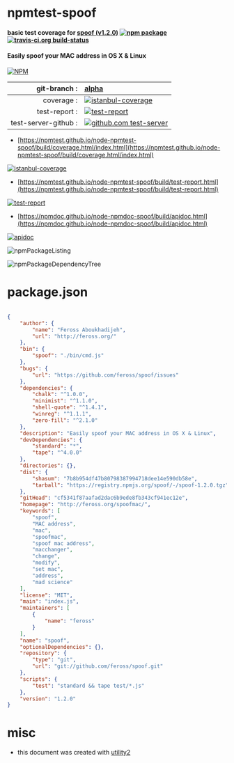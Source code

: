 # npmtest-spoof

#### basic test coverage for  [spoof (v1.2.0)](http://feross.org/spoofmac/)  [![npm package](https://img.shields.io/npm/v/npmtest-spoof.svg?style=flat-square)](https://www.npmjs.org/package/npmtest-spoof) [![travis-ci.org build-status](https://api.travis-ci.org/npmtest/node-npmtest-spoof.svg)](https://travis-ci.org/npmtest/node-npmtest-spoof)

#### Easily spoof your MAC address in OS X & Linux

[![NPM](https://nodei.co/npm/spoof.png?downloads=true&downloadRank=true&stars=true)](https://www.npmjs.com/package/spoof)

| git-branch : | [alpha](https://github.com/npmtest/node-npmtest-spoof/tree/alpha)|
|--:|:--|
| coverage : | [![istanbul-coverage](https://npmtest.github.io/node-npmtest-spoof/build/coverage.badge.svg)](https://npmtest.github.io/node-npmtest-spoof/build/coverage.html/index.html)|
| test-report : | [![test-report](https://npmtest.github.io/node-npmtest-spoof/build/test-report.badge.svg)](https://npmtest.github.io/node-npmtest-spoof/build/test-report.html)|
| test-server-github : | [![github.com test-server](https://npmtest.github.io/node-npmtest-spoof/GitHub-Mark-32px.png)](https://npmtest.github.io/node-npmtest-spoof/build/app/index.html) | | build-artifacts : | [![build-artifacts](https://npmtest.github.io/node-npmtest-spoof/glyphicons_144_folder_open.png)](https://github.com/npmtest/node-npmtest-spoof/tree/gh-pages/build)|

- [https://npmtest.github.io/node-npmtest-spoof/build/coverage.html/index.html](https://npmtest.github.io/node-npmtest-spoof/build/coverage.html/index.html)

[![istanbul-coverage](https://npmtest.github.io/node-npmtest-spoof/build/screenCapture.buildCi.browser.%252Ftmp%252Fbuild%252Fcoverage.lib.html.png)](https://npmtest.github.io/node-npmtest-spoof/build/coverage.html/index.html)

- [https://npmtest.github.io/node-npmtest-spoof/build/test-report.html](https://npmtest.github.io/node-npmtest-spoof/build/test-report.html)

[![test-report](https://npmtest.github.io/node-npmtest-spoof/build/screenCapture.buildCi.browser.%252Ftmp%252Fbuild%252Ftest-report.html.png)](https://npmtest.github.io/node-npmtest-spoof/build/test-report.html)

- [https://npmdoc.github.io/node-npmdoc-spoof/build/apidoc.html](https://npmdoc.github.io/node-npmdoc-spoof/build/apidoc.html)

[![apidoc](https://npmdoc.github.io/node-npmdoc-spoof/build/screenCapture.buildCi.browser.%252Ftmp%252Fbuild%252Fapidoc.html.png)](https://npmdoc.github.io/node-npmdoc-spoof/build/apidoc.html)

![npmPackageListing](https://npmtest.github.io/node-npmtest-spoof/build/screenCapture.npmPackageListing.svg)

![npmPackageDependencyTree](https://npmtest.github.io/node-npmtest-spoof/build/screenCapture.npmPackageDependencyTree.svg)



# package.json

```json

{
    "author": {
        "name": "Feross Aboukhadijeh",
        "url": "http://feross.org/"
    },
    "bin": {
        "spoof": "./bin/cmd.js"
    },
    "bugs": {
        "url": "https://github.com/feross/spoof/issues"
    },
    "dependencies": {
        "chalk": "^1.0.0",
        "minimist": "^1.1.0",
        "shell-quote": "^1.4.1",
        "winreg": "^1.1.1",
        "zero-fill": "^2.1.0"
    },
    "description": "Easily spoof your MAC address in OS X & Linux",
    "devDependencies": {
        "standard": "*",
        "tape": "^4.0.0"
    },
    "directories": {},
    "dist": {
        "shasum": "7b8b954df47b80798387994718dee14e590db58e",
        "tarball": "https://registry.npmjs.org/spoof/-/spoof-1.2.0.tgz"
    },
    "gitHead": "cf5341f87aafad2dac6b9ede8fb343cf941ec12e",
    "homepage": "http://feross.org/spoofmac/",
    "keywords": [
        "spoof",
        "MAC address",
        "mac",
        "spoofmac",
        "spoof mac address",
        "macchanger",
        "change",
        "modify",
        "set mac",
        "address",
        "mad science"
    ],
    "license": "MIT",
    "main": "index.js",
    "maintainers": [
        {
            "name": "feross"
        }
    ],
    "name": "spoof",
    "optionalDependencies": {},
    "repository": {
        "type": "git",
        "url": "git://github.com/feross/spoof.git"
    },
    "scripts": {
        "test": "standard && tape test/*.js"
    },
    "version": "1.2.0"
}
```



# misc
- this document was created with [utility2](https://github.com/kaizhu256/node-utility2)
